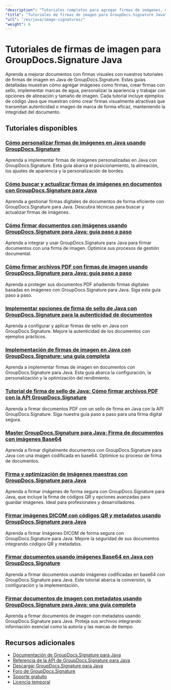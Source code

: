 ```yaml
---
"description": "Tutoriales completos para agregar firmas de imágenes, marcas de agua y sellos a documentos usando GroupDocs.Signature para Java."
"title": "Tutoriales de firmas de imagen para GroupDocs.Signature Java"
"url": "/es/java/image-signatures/"
"weight": 6
---
```


# Tutoriales de firmas de imagen para GroupDocs.Signature Java

Aprenda a mejorar documentos con firmas visuales con nuestros tutoriales de firmas de imagen en Java de GroupDocs.Signature. Estas guías detalladas muestran cómo agregar imágenes como firmas, crear firmas con sello, implementar marcas de agua, personalizar la apariencia y trabajar con opciones de alineación y tamaño de imagen. Cada tutorial incluye ejemplos de código Java que muestran cómo crear firmas visualmente atractivas que transmitan autenticidad o imagen de marca de forma eficaz, manteniendo la integridad del documento.

## Tutoriales disponibles

### [Cómo personalizar firmas de imágenes en Java usando GroupDocs.Signature](./customize-image-signatures-java-groupdocs-signature/)
Aprenda a implementar firmas de imágenes personalizadas en Java con GroupDocs.Signature. Esta guía abarca el posicionamiento, la alineación, los ajustes de apariencia y la personalización de bordes.

### [Cómo buscar y actualizar firmas de imágenes en documentos con GroupDocs.Signature para Java](./groupdocs-signature-java-image-signatures/)
Aprenda a gestionar firmas digitales de documentos de forma eficiente con GroupDocs.Signature para Java. Descubra técnicas para buscar y actualizar firmas de imágenes.

### [Cómo firmar documentos con imágenes usando GroupDocs.Signature para Java: guía paso a paso](./sign-documents-image-groupdocs-signature-java/)
Aprenda a integrar y usar GroupDocs.Signature para Java para firmar documentos con una firma de imagen. Optimice sus procesos de gestión documental.

### [Cómo firmar archivos PDF con firmas de imagen usando GroupDocs.Signature para Java: guía paso a paso](./sign-pdf-image-signature-groupdocs-java/)
Aprenda a proteger sus documentos PDF añadiendo firmas digitales basadas en imágenes con GroupDocs.Signature para Java. Siga esta guía paso a paso.

### [Implementar opciones de firma de sello de Java con GroupDocs.Signature para la autenticidad de documentos](./implement-java-stamp-sign-options-groupdocs-signature/)
Aprenda a configurar y aplicar firmas de sello en Java con GroupDocs.Signature. Mejore la autenticidad de los documentos con ejemplos prácticos.

### [Implementación de firmas de imagen en Java con GroupDocs.Signature: una guía completa](./mastering-image-signatures-java-groupdocs/)
Aprenda a implementar firmas de imagen en documentos con GroupDocs.Signature para Java. Esta guía abarca la configuración, la personalización y la optimización del rendimiento.

### [Tutorial de firma de sello de Java: Cómo firmar archivos PDF con la API GroupDocs.Signature](./java-groupdocs-signature-stamp-tutorial/)
Aprenda a firmar documentos PDF con un sello de firma en Java con la API GroupDocs.Signature. Siga nuestra guía paso a paso para una firma digital segura.

### [Master GroupDocs.Signature para Java: Firma de documentos con imágenes Base64](./groupdocs-signature-java-base64-image/)
Aprenda a firmar digitalmente documentos con GroupDocs.Signature para Java con una imagen codificada en base64. Optimice su proceso de firma de documentos.

### [Firma y optimización de imágenes maestras con GroupDocs.Signature para Java](./groupdocs-signature-java-image-optimization/)
Aprenda a firmar imágenes de forma segura con GroupDocs.Signature para Java, que incluye la firma de códigos QR y opciones avanzadas para guardar imágenes. Ideal para profesionales y desarrolladores.

### [Firmar imágenes DICOM con códigos QR y metadatos usando GroupDocs.Signature para Java](./sign-dicom-images-groupdocs-signature-java/)
Aprenda a firmar imágenes DICOM de forma segura con GroupDocs.Signature para Java. Mejore la seguridad de sus documentos integrando códigos QR y metadatos.

### [Firmar documentos usando imágenes Base64 en Java con GroupDocs.Signature](./sign-document-base64-image-groupdocs-signature-java/)
Aprenda a firmar documentos usando imágenes codificadas en base64 con GroupDocs.Signature para Java. Este tutorial abarca la conversión, la configuración y la implementación.

### [Firmar documentos de imagen con metadatos usando GroupDocs.Signature para Java: una guía completa](./sign-image-documents-metadata-groupdocs-signature-java/)
Aprenda a firmar documentos de imagen con metadatos usando GroupDocs.Signature para Java. Proteja sus archivos integrando información esencial como la autoría y las marcas de tiempo.

## Recursos adicionales

- [Documentación de GroupDocs.Signature para Java](https://docs.groupdocs.com/signature/java/)
- [Referencia de la API de GroupDocs.Signature para Java](https://reference.groupdocs.com/signature/java/)
- [Descargar GroupDocs.Signature para Java](https://releases.groupdocs.com/signature/java/)
- [Foro de GroupDocs.Signature](https://forum.groupdocs.com/c/signature)
- [Soporte gratuito](https://forum.groupdocs.com/)
- [Licencia temporal](https://purchase.groupdocs.com/temporary-license/)